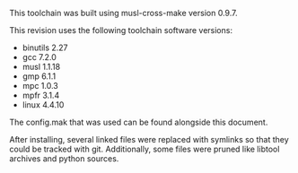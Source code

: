 This toolchain was built using musl-cross-make version 0.9.7.

This revision uses the following toolchain software versions:

* binutils 2.27
* gcc 7.2.0
* musl 1.1.18
* gmp 6.1.1
* mpc 1.0.3
* mpfr 3.1.4
* linux 4.4.10

The config.mak that was used can be found alongside this document.

After installing, several linked files were replaced with symlinks so that they
could be tracked with git. Additionally, some files were pruned like libtool
archives and python sources.
